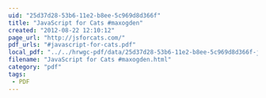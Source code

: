 ```yaml
---
uid: "25d37d28-53b6-11e2-b8ee-5c969d8d366f"
title: "JavaScript for Cats #maxogden"
created: "2012-08-22 12:10:12"
page_url: "http://jsforcats.com/"
pdf_urls: "#javascript-for-cats.pdf"
local_pdf: "../../hrwgc-pdf/data/25d37d28-53b6-11e2-b8ee-5c969d8d366f-javascript-for-cats-maxogden.pdf"
filename: "JavaScript for Cats #maxogden.html"
category: "pdf"
tags: 
 - PDF
---
```

